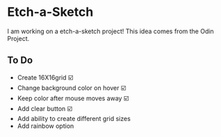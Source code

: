 # Etch-a-Sketch

I am working on a etch-a-sketch project! This idea comes from the Odin Project.

## To Do
* Create 16X16grid ☑️
* Change background color on hover ☑️
* Keep color after mouse moves away ☑️
* Add clear button ☑️
* Add ability to create different grid sizes
* Add rainbow option
